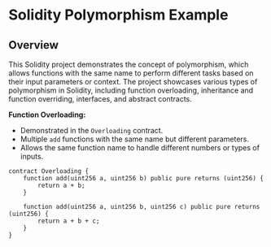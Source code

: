 # Solidity Polymorphism Example

## Overview

This Solidity project demonstrates the concept of polymorphism, which allows functions with the same name to perform different tasks based on their input parameters or context. The project showcases various types of polymorphism in Solidity, including function overloading, inheritance and function overriding, interfaces, and abstract contracts.



 **Function Overloading:**
   - Demonstrated in the `Overloading` contract.
   - Multiple `add` functions with the same name but different parameters.
   - Allows the same function name to handle different numbers or types of inputs.

   ```solidity
   contract Overloading {
       function add(uint256 a, uint256 b) public pure returns (uint256) {
           return a + b;
       }

       function add(uint256 a, uint256 b, uint256 c) public pure returns (uint256) {
           return a + b + c;
       }
   }

